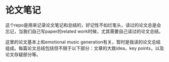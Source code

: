 # 论文笔记
这个repo是用来记录论文笔记和总结的，好记性不如烂笔头，读过的论文总是会忘记，当我们自己写paper的related work时候，尤其需要自己读过的论文总结。

这里的论文基本上和emotional music generation有关，暂时是我读的论文总结组成。每篇论文总结包括但不限于以下部分：文章的大致idea，key points，以及论文存疑部分等。

